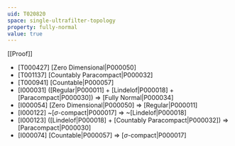 ```yaml
---
uid: T020820
space: single-ultrafilter-topology
property: fully-normal
value: true
---
```

[[Proof]]

* [T000427] [Zero Dimensional|P000050]
* [T001137] [Countably Paracompact|P000032]
* [T000941] [Countable|P000057]
* [I000031] ([Regular|P000011] + [Lindelof|P000018] + [Paracompact|P000030]) => [Fully Normal|P000034]
* [I000054] [Zero Dimensional|P000050] => [Regular|P000011]
* [I000122] ~[$\sigma$-compact|P000017] => ~[Lindelof|P000018]
* [I000123] ([Lindelof|P000018] + [Countably Paracompact|P000032]) => [Paracompact|P000030]
* [I000074] [Countable|P000057] => [$\sigma$-compact|P000017]

